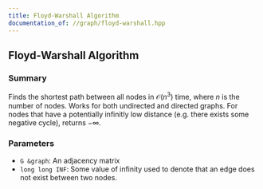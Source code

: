 ```yaml
---
title: Floyd-Warshall Algorithm
documentation_of: //graph/floyd-warshall.hpp
---
```


## Floyd-Warshall Algorithm

### Summary

Finds the shortest path between all nodes in $\mathcal{O}(n^3)$ time, where $n$ is the number of nodes. Works for both undirected and directed graphs. For nodes that have a potentially infinitly low distance (e.g. there exists some negative cycle), returns $-\infty$.

### Parameters
- `G &graph`: An adjacency matrix 
- `long long INF`: Some value of infinity used to denote that an edge does not exist between two nodes.  